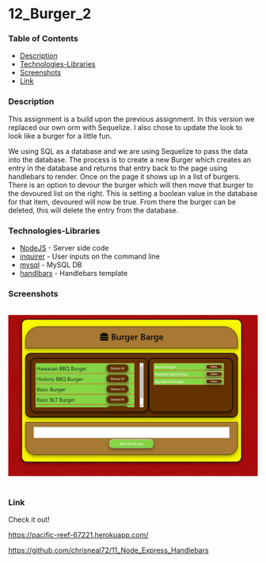 # 12_Burger_2

### Table of Contents
- [Description](#Description)
- [Technologies-Libraries](#Technologies-Libraries)
- [Screenshots](#Screenshots)
- [Link](#Link)
​
### Description
This assignment is a build upon the previous assignment. In this version we replaced our own orm with Sequelize. I also chose to update the look to look like a burger for a little fun.

We using SQL as a database and we are using Sequelize to pass the data into the database. The process is to create a new Burger which creates an entry in the database and returns that entry back to the page using handlebars to render. Once on the page it shows up in a list of burgers. There is an option to devour the burger which will then move that burger to the devoured list on the right. This is setting a boolean value in the database for that item, devoured will now be true. From there the burger can be deleted, this will delete the entry from the database.

### Technologies-Libraries
- [NodeJS](https://nodejs.dev/) - Server side code
- [inquirer](https://www.npmjs.com/search?q=inquirer) - User inputs on the command line
- [mysql](https://www.mysql.com/) - MySQL DB
- [handlbars](http://handlebarsjs.com/) - Handlebars template
​
### Screenshots
​
![Image](app/public/assets/images/BBSequel.jpg)
​
### Link
Check it out! 

https://pacific-reef-67221.herokuapp.com/

https://github.com/chrisneal72/11_Node_Express_Handlebars
